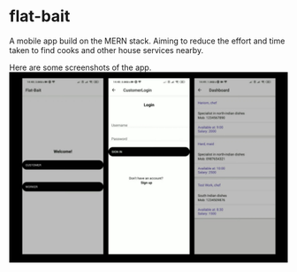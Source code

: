 # flat-bait
A mobile app build on the MERN stack. Aiming to reduce the effort and time taken to find cooks and other house services nearby.

Here are some screenshots of the app.
![Flat-Bait](./flat-bait.jpg)
